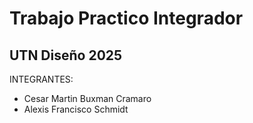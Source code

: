# Trabajo Practico Integrador
## UTN Diseño 2025


INTEGRANTES:


* Cesar Martin Buxman Cramaro
* Alexis Francisco Schmidt
